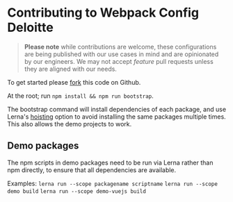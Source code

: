 # Contributing to Webpack Config Deloitte

> **Please note** while contributions are welcome, these configurations are being published with our use cases in mind and are opinionated by our engineers. We may not accept *feature* pull requests unless they are aligned with our needs.

To get started please [fork](https://github.com/DeloitteDigitalAPAC/webpack-config#fork-destination-box) this code on Github.

At the root; run `npm install && npm run bootstrap`.

The bootstrap command will install dependencies of each package, and use Lerna's [hoisting](https://github.com/lerna/lerna/blob/master/doc/hoist.md) option to avoid installing the same packages multiple times. This also allows the demo projects to work.

## Demo packages

The npm scripts in demo packages need to be run via Lerna rather than npm directly, to ensure that all dependencies are available.

Examples:
`lerna run --scope packagename scriptname`
`lerna run --scope demo build`
`lerna run --scope demo-vuejs build`
